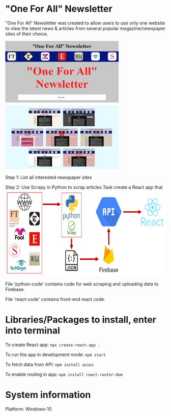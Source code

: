 # "One For All" Newsletter

"One For All" Newsletter was created to allow users to use only one website to view the latest news & articles from several popular magazine/newspaper sites of their choice.

<img src="https://raw.githubusercontent.com/yichen101/Oneforallnewsletter/main/images/Homepage.PNG" width="356" height="200"> <img src="https://raw.githubusercontent.com/yichen101/Oneforallnewsletter/main/images/Tabpages.png" width="356" height="200">

Step 1: List all interested newspaper sites

Step 2: Use Scrapy in Python to scrap articles.Task create a React app that
<img src="https://raw.githubusercontent.com/yichen101/Oneforallnewsletter/main/images/Pipeline.PNG" width="700" height="270">

File 'python-code' contains code for web scraping and uploading data to Firebase.

File 'react-code' contains front-end react code.

# Libraries/Packages to install, enter into terminal
To create React app: `npx create-react-app .`

To run the app in development mode: `npm start` 

To fetch data from API: `npm install axios`

To enable routing in app: `npm install react-router-dom`

# System information
Platform: Windows-10
